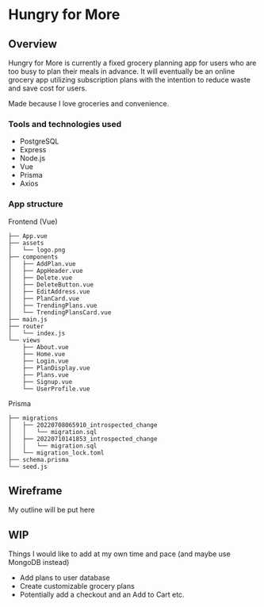 # Hungry for More

## Overview
Hungry for More is currently a fixed grocery planning app for users who are too busy to plan their meals in advance. It will eventually be an online grocery app utilizing subscription plans with the intention to reduce waste and save cost for users. 

Made because I love groceries and convenience.

### Tools and technologies used
- PostgreSQL 
- Express
- Node.js
- Vue
- Prisma
- Axios

### App structure
Frontend (Vue)
```
├── App.vue
├── assets
│   └── logo.png
├── components
│   ├── AddPlan.vue
│   ├── AppHeader.vue
│   ├── Delete.vue
│   ├── DeleteButton.vue
│   ├── EditAddress.vue
│   ├── PlanCard.vue
│   ├── TrendingPlans.vue
│   └── TrendingPlansCard.vue
├── main.js
├── router
│   └── index.js
└── views
    ├── About.vue
    ├── Home.vue
    ├── Login.vue
    ├── PlanDisplay.vue
    ├── Plans.vue
    ├── Signup.vue
    └── UserProfile.vue
```

Prisma
```
├── migrations
│   ├── 20220708065910_introspected_change
│   │   └── migration.sql
│   ├── 20220710141853_introspected_change
│   │   └── migration.sql
│   └── migration_lock.toml
├── schema.prisma
└── seed.js
```

## Wireframe
My outline will be put here


## WIP
Things I would like to add at my own time and pace (and maybe use MongoDB instead)
- Add plans to user database 
- Create customizable grocery plans
- Potentially add a checkout and an Add to Cart etc. 




